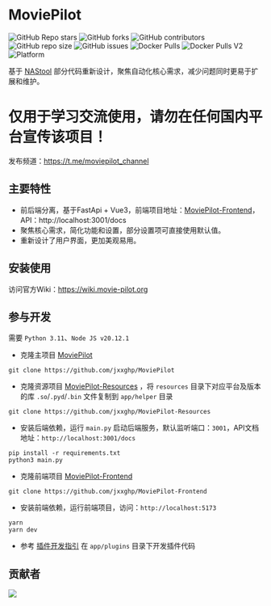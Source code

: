 # MoviePilot

![GitHub Repo stars](https://img.shields.io/github/stars/jxxghp/MoviePilot?style=for-the-badge)
![GitHub forks](https://img.shields.io/github/forks/jxxghp/MoviePilot?style=for-the-badge)
![GitHub contributors](https://img.shields.io/github/contributors/jxxghp/MoviePilot?style=for-the-badge)
![GitHub repo size](https://img.shields.io/github/repo-size/jxxghp/MoviePilot?style=for-the-badge)
![GitHub issues](https://img.shields.io/github/issues/jxxghp/MoviePilot?style=for-the-badge)
![Docker Pulls](https://img.shields.io/docker/pulls/jxxghp/moviepilot?style=for-the-badge)
![Docker Pulls V2](https://img.shields.io/docker/pulls/jxxghp/moviepilot-v2?style=for-the-badge)
![Platform](https://img.shields.io/badge/platform-Windows%20%7C%20Linux%20%7C%20Synology-blue?style=for-the-badge)


基于 [NAStool](https://github.com/NAStool/nas-tools) 部分代码重新设计，聚焦自动化核心需求，减少问题同时更易于扩展和维护。

# 仅用于学习交流使用，请勿在任何国内平台宣传该项目！

发布频道：https://t.me/moviepilot_channel

## 主要特性

- 前后端分离，基于FastApi + Vue3，前端项目地址：[MoviePilot-Frontend](https://github.com/jxxghp/MoviePilot-Frontend)，API：http://localhost:3001/docs
- 聚焦核心需求，简化功能和设置，部分设置项可直接使用默认值。
- 重新设计了用户界面，更加美观易用。

## 安装使用

访问官方Wiki：https://wiki.movie-pilot.org

## 参与开发

需要 `Python 3.11`、`Node JS v20.12.1`

- 克隆主项目 [MoviePilot](https://github.com/jxxghp/MoviePilot) 
```shell
git clone https://github.com/jxxghp/MoviePilot
```
- 克隆资源项目 [MoviePilot-Resources](https://github.com/jxxghp/MoviePilot-Resources) ，将 `resources` 目录下对应平台及版本的库 `.so`/`.pyd`/`.bin` 文件复制到 `app/helper` 目录
```shell
git clone https://github.com/jxxghp/MoviePilot-Resources
```
- 安装后端依赖，运行 `main.py` 启动后端服务，默认监听端口：`3001`，API文档地址：`http://localhost:3001/docs`
```shell
pip install -r requirements.txt
python3 main.py
```
- 克隆前端项目 [MoviePilot-Frontend](https://github.com/jxxghp/MoviePilot-Frontend)
```shell
git clone https://github.com/jxxghp/MoviePilot-Frontend
```
- 安装前端依赖，运行前端项目，访问：`http://localhost:5173`
```shell
yarn
yarn dev
```
- 参考 [插件开发指引](https://wiki.movie-pilot.org/zh/plugindev) 在 `app/plugins` 目录下开发插件代码

## 贡献者

<a href="https://github.com/jxxghp/MoviePilot/graphs/contributors">
  <img src="https://contrib.rocks/image?repo=jxxghp/MoviePilot" />
</a>
